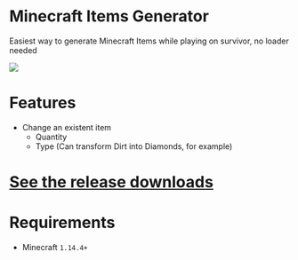 # Minecraft Items Generator
Easiest way to generate Minecraft Items while playing on survivor,
no loader needed

![](https://i.imgur.com/Ui4GTCU.png)

# Features
* Change an existent item 
    * Quantity
    * Type (Can transform Dirt into Diamonds, for example)

# [See the release downloads][1]

# Requirements
* Minecraft `1.14.4+`

[1]: https://github.com/wlix32hacker/minecraft-items-generator/releases
